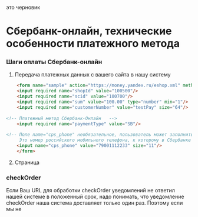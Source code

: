 это черновик 

Сбербанк-онлайн, технические особенности платежного метода
==========================================================

### Шаги оплаты Сбербанк-онлайн
1. Передача платежных данных с вашего сайта в нашу систему
```html       
    <form name="sample" action="https://money.yandex.ru/eshop.xml" method="post">
    <input required name="shopId" value="100500"/>
    <input required name="scid" value="100700"/>
    <input required name="sum" value="100.00" type="number" min="1"/>
    <input required name="customerNumber" value="testPay" size="64"/>
        
<!-- Платежный метод Сбербанк-Онлайн   -->
    <input required name="paymentType" value="SB"/>
  
<!-- Поле name="cps_phone" необязательное, пользователь может заполнить его сам ===========================================
     Это номер российского мобильного телефона, к которому в Сбербанке у плательщика подключена услуга СбербанкОнлайн   -->
    <input name="cps_phone" value="79001112233" size="11"/>
    </form>
```
  
2. Страница

### checkOrder
Если Ваш URL для обработки checkOrder уведомлений не ответил нашей системе в положенный срок, надо понимать, что уведомление checkOrder наша система доставляет только один раз. Поэтому если мы не 

